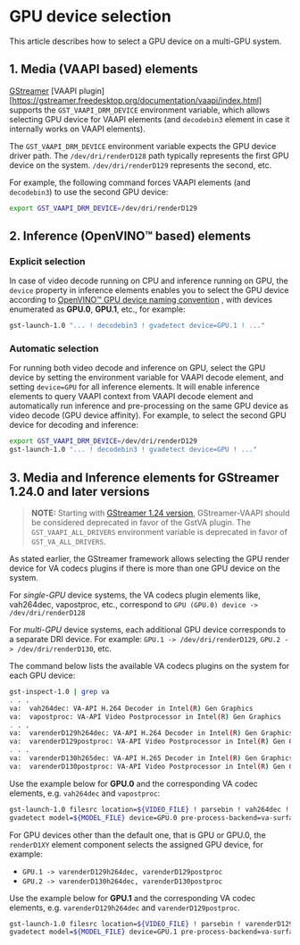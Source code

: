 # GPU device selection

This article describes how to select a GPU device on a multi-GPU system.

## 1. Media (VAAPI based) elements

[GStreamer](https://github.com/GStreamer/gstreamer-vaapi)
[VAAPI plugin][https://gstreamer.freedesktop.org/documentation/vaapi/index.html]
supports the `GST_VAAPI_DRM_DEVICE` environment variable, which allows
selecting GPU device for VAAPI elements (and `decodebin3` element in case
it internally works on VAAPI elements).

The `GST_VAAPI_DRM_DEVICE` environment variable expects the GPU device
driver path. The `/dev/dri/renderD128` path typically represents the first
GPU device on the system. `/dev/dri/renderD129` represents the second, etc.

For example, the following command forces VAAPI elements (and
`decodebin3`) to use the second GPU device:

```bash
export GST_VAAPI_DRM_DEVICE=/dev/dri/renderD129
```

## 2. Inference (OpenVINO™ based) elements

### Explicit selection

In case of video decode running on CPU and inference running on GPU, the
`device` property in inference elements enables you to select the GPU device
according to
[OpenVINO™ GPU device naming convention](https://docs.openvino.ai/2024/openvino-workflow/running-inference/inference-devices-and-modes/gpu-device.html#device-naming-convention)
, with devices enumerated as **GPU.0**, **GPU.1**, etc., for example:

```bash
gst-launch-1.0 "... ! decodebin3 ! gvadetect device=GPU.1 ! ..."
```

### Automatic selection

For running both video decode and inference on GPU, select the GPU
device by setting the environment variable for VAAPI decode element, and
setting `device=GPU` for all inference elements. It will enable inference
elements to query VAAPI context from VAAPI decode element and
automatically run inference and pre-processing on the same GPU device as
video decode (GPU device affinity). For example, to select the second GPU
device for decoding and inference:

```bash
export GST_VAAPI_DRM_DEVICE=/dev/dri/renderD129
gst-launch-1.0 "... ! decodebin3 ! gvadetect device=GPU ! ..."
```

## 3. Media and Inference elements for GStreamer 1.24.0 and later versions

> **NOTE:** Starting with
> [GStreamer 1.24 version](https://gstreamer.freedesktop.org/releases/1.24/),
> GStreamer-VAAPI should be considered deprecated in favor of the GstVA
> plugin. The `GST_VAAPI_ALL_DRIVERS` environment variable is deprecated in favor of
> `GST_VA_ALL_DRIVERS`.

As stated earlier, the GStreamer framework allows selecting the GPU
render device for VA codecs plugins if there is more than one GPU device
on the system.

For *single-GPU* device systems, the VA codecs plugin elements like,
vah264dec, vapostproc, etc., correspond to
`GPU (GPU.0) device -> /dev/dri/renderD128`

For *multi-GPU* device systems, each additional GPU device corresponds
to a separate DRI device. For example:
`GPU.1 -> /dev/dri/renderD129`, `GPU.2 -> /dev/dri/renderD130`, etc.

The command below lists the available VA codecs plugins on the system
for each GPU device:

```bash
gst-inspect-1.0 | grep va
. . .
va:  vah264dec: VA-API H.264 Decoder in Intel(R) Gen Graphics
va:  vapostproc: VA-API Video Postprocessor in Intel(R) Gen Graphics
. . .
va:  varenderD129h264dec: VA-API H.264 Decoder in Intel(R) Gen Graphics in renderD129
va:  varenderD129postproc: VA-API Video Postprocessor in Intel(R) Gen Graphics in renderD129
. . .
va:  varenderD130h265dec: VA-API H.265 Decoder in Intel(R) Gen Graphics in renderD130
va:  varenderD130postproc: VA-API Video Postprocessor in Intel(R) Gen Graphics in renderD130
```

Use the example below for **GPU.0** and the corresponding VA codec elements, e.g.
`vah264dec` and `vapostproc`:

```bash
gst-launch-1.0 filesrc location=${VIDEO_FILE} ! parsebin ! vah264dec ! vapostproc ! "video/x-raw(memory:VAMemory)" ! \
gvadetect model=${MODEL_FILE} device=GPU.0 pre-process-backend=va-surface-sharing batch_size=8 ! queue ! gvafpscounter ! fakesink
```

For GPU devices other than the default one, that is GPU or GPU.0, the
`renderD1XY` element component selects the assigned GPU device, for example:

- `GPU.1 -> varenderD129h264dec, varenderD129postproc`
- `GPU.2 -> varenderD130h264dec, varenderD130postproc`

Use the example below for **GPU.1** and the corresponding VA codec elements, e.g.
`varenderD129h264dec` and `varenderD129postproc`.

```bash
gst-launch-1.0 filesrc location=${VIDEO_FILE} ! parsebin ! varenderD129h264dec ! varenderD129postproc ! "video/x-raw(memory:VAMemory)" ! \
gvadetect model=${MODEL_FILE} device=GPU.1 pre-process-backend=va-surface-sharing batch_size=8 ! queue ! gvafpscounter ! fakesink
```
